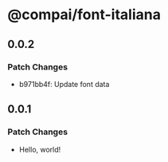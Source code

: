 # @compai/font-italiana

## 0.0.2

### Patch Changes

- b971bb4f: Update font data

## 0.0.1

### Patch Changes

- Hello, world!
